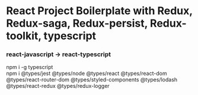 # React Project Boilerplate with Redux, Redux-saga, Redux-persist, Redux-toolkit, typescript

### react-javascript -> react-typescript

npm i -g typescript  
npm i @types/jest @types/node @types/react @types/react-dom @types/react-router-dom @types/styled-components @types/lodash @types/react-redux @types/redux-logger
